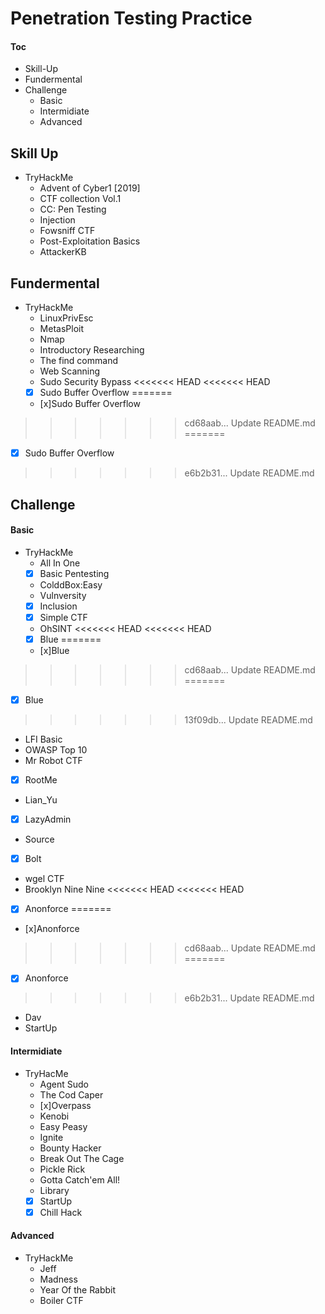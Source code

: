 # Penetration Testing Practice


#### Toc 
 - Skill-Up
 - Fundermental
 - Challenge
   - Basic
   - Intermidiate
   - Advanced

## Skill Up
 - TryHackMe
   - Advent of Cyber1 [2019]
   - CTF collection Vol.1
   - CC: Pen Testing
   - Injection
   - Fowsniff CTF
   - Post-Exploitation Basics
   - AttackerKB

## Fundermental 
 - TryHackMe
   - LinuxPrivEsc
   - MetasPloit
   - Nmap
   - Introductory Researching
   - The find command
   - Web Scanning
   - Sudo Security Bypass
<<<<<<< HEAD
<<<<<<< HEAD
   - [x] Sudo Buffer Overflow
=======
   - [x]Sudo Buffer Overflow
>>>>>>> cd68aab... Update README.md
=======
   - [x] Sudo Buffer Overflow
>>>>>>> e6b2b31... Update README.md

## Challenge

#### Basic
 - TryHackMe
   - All In One
   - [x] Basic Pentesting
   - ColddBox:Easy 
   - Vulnversity
   - [x] Inclusion
   - [x] Simple CTF
   - OhSINT
<<<<<<< HEAD
<<<<<<< HEAD
   - [x] Blue
=======
   - [x]Blue
>>>>>>> cd68aab... Update README.md
=======
   - [x] Blue
>>>>>>> 13f09db... Update README.md
   - LFI Basic
   - OWASP Top 10
   - Mr Robot CTF
   - [x] RootMe
   - Lian_Yu
   - [x] LazyAdmin
   - Source
   - [x] Bolt
   - wgel CTF
   - Brooklyn Nine Nine
<<<<<<< HEAD
<<<<<<< HEAD
   - [x] Anonforce
=======
   - [x]Anonforce
>>>>>>> cd68aab... Update README.md
=======
   - [x] Anonforce
>>>>>>> e6b2b31... Update README.md
   - Dav
   - StartUp

#### Intermidiate
 - TryHacMe
   - Agent Sudo
   - The Cod Caper
   - [x]Overpass 
   - Kenobi
   - Easy Peasy
   - Ignite
   - Bounty Hacker
   - Break Out The Cage
   - Pickle Rick
   - Gotta Catch'em All!
   - Library
   - [x] StartUp
   - [x] Chill Hack

#### Advanced
  - TryHackMe
    - Jeff
    - Madness
    - Year Of the Rabbit
    - Boiler CTF
